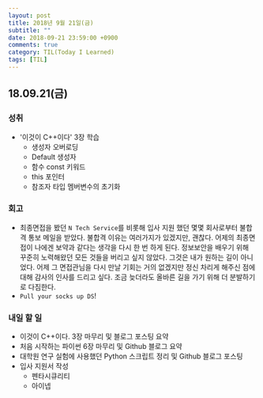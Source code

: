 ```yaml
---
layout: post
title: 2018년 9월 21일(금)
subtitle: ""
date: 2018-09-21 23:59:00 +0900
comments: true
category: TIL(Today I Learned)
tags: [TIL]
---
```


## 18.09.21(금)
### 성취
  - '이것이 C++이다' 3장 학습
    - 생성자 오버로딩
    - Default 생성자
    - 함수 const 키워드
    - this 포인터
    - 참조자 타입 멤버변수의 초기화

### 회고
  - 최종면접을 봤던 `N Tech Service`를 비롯해 입사 지원 했던 몇몇 회사로부터 불합격 통보 메일을 받았다. 불합격 이유는 여러가지가 있겠지만, 괜찮다. 어제의 최종면접이 나에겐 보약과 같다는 생각을 다시 한 번 하게 된다. 정보보안을 배우기 위해 꾸준히 노력해왔던 모든 것들을 버리고 싶지 않았다. 그것은 내가 원하는 길이 아니었다. 어제 그 면접관님을 다시 만날 기회는 거의 없겠지만 정신 차리게 해주신 점에 대해 감사의 인사를 드리고 싶다. 조금 늦더라도 올바른 길을 가기 위해 더 분발하기로 다짐한다.
  - `Pull your socks up DS`!

### 내일 할 일
  - 이것이 C++이다. 3장 마무리 및 블로그 포스팅 요약
  - 처음 시작하는 파이썬 6장 마무리 및 Github 블로그 요약
  - 대학원 연구 실험에 사용했던 Python 스크립트 정리 및 Github 블로그 포스팅
  - 입사 지원서 작성
    - 펜타시큐리티
    - 아이넵
